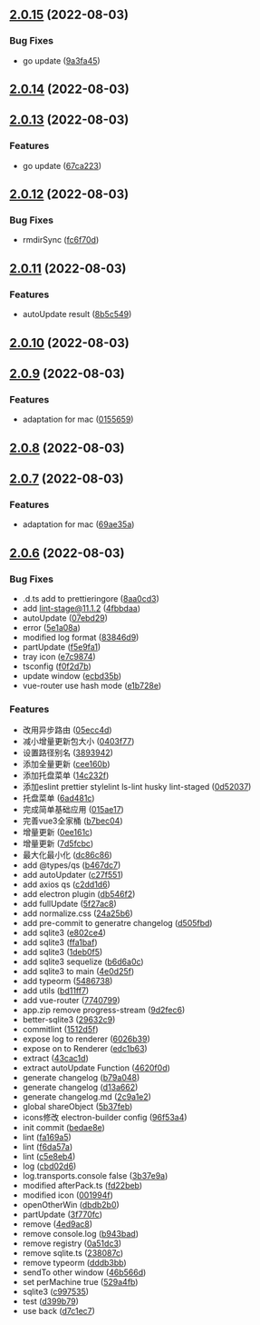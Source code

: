 ## [2.0.15](https://192.168.137.5/yangdong/electron-template/compare/v2.0.14...v2.0.15) (2022-08-03)


### Bug Fixes

* go update ([9a3fa45](https://192.168.137.5/yangdong/electron-template/commits/9a3fa45365399fab2c18ef1795827c3e8ebcb1aa))



## [2.0.14](https://192.168.137.5/yangdong/electron-template/compare/v2.0.13...v2.0.14) (2022-08-03)



## [2.0.13](https://192.168.137.5/yangdong/electron-template/compare/v2.0.12...v2.0.13) (2022-08-03)


### Features

* go update ([67ca223](https://192.168.137.5/yangdong/electron-template/commits/67ca2234dc7e6bc9d30237b77ece916ac6063780))



## [2.0.12](https://192.168.137.5/yangdong/electron-template/compare/v2.0.11...v2.0.12) (2022-08-03)


### Bug Fixes

* rmdirSync ([fc6f70d](https://192.168.137.5/yangdong/electron-template/commits/fc6f70d0b058563cefeb93c5b3cce9351f800d8d))



## [2.0.11](https://192.168.137.5/yangdong/electron-template/compare/v2.0.10...v2.0.11) (2022-08-03)


### Features

* autoUpdate result ([8b5c549](https://192.168.137.5/yangdong/electron-template/commits/8b5c54918b336948ec8ee3f46280b55d9dab9c6f))



## [2.0.10](https://192.168.137.5/yangdong/electron-template/compare/v2.0.9...v2.0.10) (2022-08-03)



## [2.0.9](https://192.168.137.5/yangdong/electron-template/compare/v2.0.8...v2.0.9) (2022-08-03)


### Features

* adaptation for mac ([0155659](https://192.168.137.5/yangdong/electron-template/commits/01556594b3673b6ec3bdb7b88494753756ae80c4))



## [2.0.8](https://192.168.137.5/yangdong/electron-template/compare/v2.0.7...v2.0.8) (2022-08-03)



## [2.0.7](https://192.168.137.5/yangdong/electron-template/compare/v2.0.6...v2.0.7) (2022-08-03)


### Features

* adaptation for mac ([69ae35a](https://192.168.137.5/yangdong/electron-template/commits/69ae35a97a9c2d9a04cb935fd775cc16dfda06a3))



## [2.0.6](https://192.168.137.5/yangdong/electron-template/compare/bedae8e96830d9af7b613bcfa365ac44027dcf87...v2.0.6) (2022-08-03)


### Bug Fixes

* .d.ts add to prettieringore ([8aa0cd3](https://192.168.137.5/yangdong/electron-template/commits/8aa0cd3b94f5ba2f51d2bc1985e9a222ac8cf838))
* add lint-stage@11.1.2 ([4fbbdaa](https://192.168.137.5/yangdong/electron-template/commits/4fbbdaa54c8ba137f51e73bc6be52abbd30dc241))
* autoUpdate ([07ebd29](https://192.168.137.5/yangdong/electron-template/commits/07ebd292b10c06f9baf7e4b221d2259d44843f8d))
* error ([5e1a08a](https://192.168.137.5/yangdong/electron-template/commits/5e1a08ac41d46fcdcc075d87ae7bdf345f339490))
* modified log format ([83846d9](https://192.168.137.5/yangdong/electron-template/commits/83846d9f49a671e8d6eace005ae316ded9e0166c))
* partUpdate ([f5e9fa1](https://192.168.137.5/yangdong/electron-template/commits/f5e9fa11b7f31ba52d7811b32d64bd93085d2041))
* tray icon ([e7c9874](https://192.168.137.5/yangdong/electron-template/commits/e7c987467569d19d65cd1694136f3730158f9273))
* tsconfig ([f0f2d7b](https://192.168.137.5/yangdong/electron-template/commits/f0f2d7b26527c4c2ca4e99220202b99edecaacc5))
* update window ([ecbd35b](https://192.168.137.5/yangdong/electron-template/commits/ecbd35bd67f36b67f8cc33c4d0e5dc3a5857e3cf))
* vue-router use hash mode ([e1b728e](https://192.168.137.5/yangdong/electron-template/commits/e1b728e5fb1bedb471404215afdd69d10be470a9))


### Features

* 改用异步路由 ([05ecc4d](https://192.168.137.5/yangdong/electron-template/commits/05ecc4d46d390074a3f8fdf492d6bce6679e7cb8))
* 减小增量更新包大小 ([0403f77](https://192.168.137.5/yangdong/electron-template/commits/0403f777c7e33e9252c11cf086ab620c61ba92b5))
* 设置路径别名 ([3893942](https://192.168.137.5/yangdong/electron-template/commits/38939423f49bacba2cc533d5ce931a8c737e748d))
* 添加全量更新 ([cee160b](https://192.168.137.5/yangdong/electron-template/commits/cee160b160a25158a0f6f53eb6e60abd16965d6c))
* 添加托盘菜单 ([14c232f](https://192.168.137.5/yangdong/electron-template/commits/14c232f43be292df25c75a354cf47e732459d412))
* 添加eslint prettier stylelint ls-lint husky lint-staged ([0d52037](https://192.168.137.5/yangdong/electron-template/commits/0d520377588a9ac47f599a5a9cfab25595562cc2))
* 托盘菜单 ([6ad481c](https://192.168.137.5/yangdong/electron-template/commits/6ad481cc44bf1613a5a136d089f3ebcbb104c8c7))
* 完成简单基础应用 ([015ae17](https://192.168.137.5/yangdong/electron-template/commits/015ae1726907e48544ac5c190825dfb7e1c8158f))
* 完善vue3全家桶 ([b7bec04](https://192.168.137.5/yangdong/electron-template/commits/b7bec04cce4efd0ac1dcb4fe63ed6cc847c63579))
* 增量更新 ([0ee161c](https://192.168.137.5/yangdong/electron-template/commits/0ee161c6a6b6773201db262a08f359619afd45a2))
* 增量更新 ([7d5fcbc](https://192.168.137.5/yangdong/electron-template/commits/7d5fcbc452070b08fe4efd809a2983e56af93842))
* 最大化最小化 ([dc86c86](https://192.168.137.5/yangdong/electron-template/commits/dc86c86669d651ebcd190785efbea6ee6519513c))
* add @types/qs ([b467dc7](https://192.168.137.5/yangdong/electron-template/commits/b467dc76947975547548712c868db966cc4c1237))
* add autoUpdater ([c27f551](https://192.168.137.5/yangdong/electron-template/commits/c27f55110b8a68deab8ad029528ea32fcaa9d6dc))
* add axios qs ([c2dd1d6](https://192.168.137.5/yangdong/electron-template/commits/c2dd1d621718b4b803209165f21e96cd249dbf0d))
* add electron plugin ([db546f2](https://192.168.137.5/yangdong/electron-template/commits/db546f29904bf55d2f205d3e404d458222657ba4))
* add fullUpdate ([5f27ac8](https://192.168.137.5/yangdong/electron-template/commits/5f27ac8178e8441be12f729d3968d16d1641f2fd))
* add normalize.css ([24a25b6](https://192.168.137.5/yangdong/electron-template/commits/24a25b626618b6f514b8686df991d12acfdc2d20))
* add pre-commit to generatre changelog ([d505fbd](https://192.168.137.5/yangdong/electron-template/commits/d505fbd6b783caf003e50e1a2f93b10b2ab0dbf5))
* add sqlite3 ([e802ce4](https://192.168.137.5/yangdong/electron-template/commits/e802ce412cdc0c8dbf7fd55ba0455eea78535183))
* add sqlite3 ([ffa1baf](https://192.168.137.5/yangdong/electron-template/commits/ffa1baf14bd27ab6de3626d56588568eff0c6b49))
* add sqlite3 ([1deb0f5](https://192.168.137.5/yangdong/electron-template/commits/1deb0f5780fa0435cf5db6a3e5592e64d0a27ffa))
* add sqlite3 sequelize ([b6d6a0c](https://192.168.137.5/yangdong/electron-template/commits/b6d6a0c69536170f63614de4069925b9a32690f9))
* add sqlite3 to main ([4e0d25f](https://192.168.137.5/yangdong/electron-template/commits/4e0d25fe16ca7678d2770cf1b471f6da883d188c))
* add typeorm ([5486738](https://192.168.137.5/yangdong/electron-template/commits/54867382d50c86a6771ee75ad149294a0cfc9823))
* add utils ([bd11ff7](https://192.168.137.5/yangdong/electron-template/commits/bd11ff735d6999863f56c3db6f59732277caf503))
* add vue-router ([7740799](https://192.168.137.5/yangdong/electron-template/commits/7740799c2c62007084183ca2da0b63b1dc45d140))
* app.zip remove progress-stream ([9d2fec6](https://192.168.137.5/yangdong/electron-template/commits/9d2fec61af75d785ac43f9ebb8874bcfd416f6b5))
* better-sqlite3 ([29632c9](https://192.168.137.5/yangdong/electron-template/commits/29632c99d85713f28ef1810db57dda23b3fb7be4))
* commitlint ([1512d5f](https://192.168.137.5/yangdong/electron-template/commits/1512d5fcbb25d184ffbb18aa4ec5f162396f250b))
* expose log to renderer ([6026b39](https://192.168.137.5/yangdong/electron-template/commits/6026b39e4d425c1c22773ca979b1bd521031854a))
* expose on to Renderer ([edc1b63](https://192.168.137.5/yangdong/electron-template/commits/edc1b63ae0c0dd75d870381fa466f29930c0bb7d))
* extract ([43cac1d](https://192.168.137.5/yangdong/electron-template/commits/43cac1da360cc4a5e89031411b1d7427d6dc0e7a))
* extract autoUpdate Function ([4620f0d](https://192.168.137.5/yangdong/electron-template/commits/4620f0de6997da65d1534a31c42076cb3f030cf9))
* generate changelog ([b79a048](https://192.168.137.5/yangdong/electron-template/commits/b79a0481d1926786562a642938ad5571ec4dc549))
* generate changelog ([d13a662](https://192.168.137.5/yangdong/electron-template/commits/d13a66238df450f9e04a596db3c6caae9062f373))
* generate changelog.md ([2c9a1e2](https://192.168.137.5/yangdong/electron-template/commits/2c9a1e24e71f3c9e8b33c3cff0231612e44d9492))
* global shareObject ([5b37feb](https://192.168.137.5/yangdong/electron-template/commits/5b37febab785a54427cd2e6cb138f45f1f50c7f0))
* icons修改 electron-builder config ([96f53a4](https://192.168.137.5/yangdong/electron-template/commits/96f53a48440264a7477b5038fdfe7a2e31a800b0))
* init commit ([bedae8e](https://192.168.137.5/yangdong/electron-template/commits/bedae8e96830d9af7b613bcfa365ac44027dcf87))
* lint ([fa169a5](https://192.168.137.5/yangdong/electron-template/commits/fa169a5258998578a4c936b7041a04e4ab4745f5))
* lint ([f6da57a](https://192.168.137.5/yangdong/electron-template/commits/f6da57a55ca9df1c9b05b52f21dd3e19b925a0b5))
* lint ([c5e8eb4](https://192.168.137.5/yangdong/electron-template/commits/c5e8eb48253be03f5d11d439ea46a276cd30ec89))
* log ([cbd02d6](https://192.168.137.5/yangdong/electron-template/commits/cbd02d6d9273ad42086f42d470aff8c0dff3e226))
* log.transports.console false ([3b37e9a](https://192.168.137.5/yangdong/electron-template/commits/3b37e9a2d42dc0ab572240ada69b52d99ff00ce1))
* modified afterPack.ts ([fd22beb](https://192.168.137.5/yangdong/electron-template/commits/fd22beba90b08b998e3a950326dfa8fcc9faa038))
* modified icon ([001994f](https://192.168.137.5/yangdong/electron-template/commits/001994fa516beba34145d24167ca105d0385b27c))
* openOtherWin ([dbdb2b0](https://192.168.137.5/yangdong/electron-template/commits/dbdb2b0598825e75bcf3f54019d2de52c3c1eaa5))
* partUpdate ([3f770fc](https://192.168.137.5/yangdong/electron-template/commits/3f770fcf8fe8262054132d5360164deeab52df29))
* remove ([4ed9ac8](https://192.168.137.5/yangdong/electron-template/commits/4ed9ac8b9511adfae1401cb018c1a18dee6ba736))
* remove console.log ([b943bad](https://192.168.137.5/yangdong/electron-template/commits/b943bad4651e7f4e9c1146cb107ff559369c4229))
* remove registry ([0a51dc3](https://192.168.137.5/yangdong/electron-template/commits/0a51dc34c146a9af066fbb183866cb63e058b10a))
* remove sqlite.ts ([238087c](https://192.168.137.5/yangdong/electron-template/commits/238087cf88398abcfa38c721f18b75fe6e336a5e))
* remove typeorm ([dddb3bb](https://192.168.137.5/yangdong/electron-template/commits/dddb3bb3c2269f7b6bb5106f0e287376e6fae1fd))
* sendTo other window ([46b566d](https://192.168.137.5/yangdong/electron-template/commits/46b566d75433bc483ea92e9e2b574f5c8ee0f403))
* set perMachine true ([529a4fb](https://192.168.137.5/yangdong/electron-template/commits/529a4fb48b6c011d3f7e49eff0fe0e2d1a4dc943))
* sqlite3 ([c997535](https://192.168.137.5/yangdong/electron-template/commits/c997535add08a8a186c5f11b04d5ff69e282faad))
* test ([d399b79](https://192.168.137.5/yangdong/electron-template/commits/d399b79b083aebe692064fa6ef25bbe66c387535))
* use back ([d7c1ec7](https://192.168.137.5/yangdong/electron-template/commits/d7c1ec754a24e52e1e1d795cb2267320049d7624))



